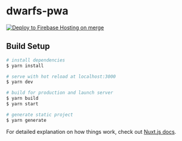 # dwarfs-pwa
[![Deploy to Firebase Hosting on merge](https://github.com/ali2210/expert-enigma/actions/workflows/firebase-hosting-merge.yml/badge.svg)](https://github.com/ali2210/expert-enigma/actions/workflows/firebase-hosting-merge.yml)
## Build Setup

```bash
# install dependencies
$ yarn install

# serve with hot reload at localhost:3000
$ yarn dev

# build for production and launch server
$ yarn build
$ yarn start

# generate static project
$ yarn generate
```

For detailed explanation on how things work, check out [Nuxt.js docs](https://nuxtjs.org).
